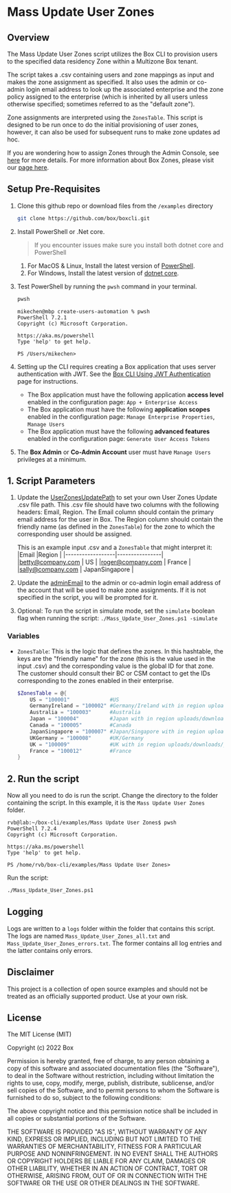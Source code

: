 # Mass Update User Zones #

## Overview ##
The Mass Update User Zones script utilizes the Box CLI to provision users to the specified data residency Zone within a Multizone Box tenant.

The script takes a .csv containing users and zone mappings as input and makes the zone assignment as specified. It also uses the admin or co-admin login email address to look up the associated enterprise and the zone policy assigned to the enterprise (which is inherited by all users unless otherwise specified; sometimes referred to as the "default zone"). 

Zone assignments are interpreted using the `ZonesTable`.  This script is designed to be run once to do the initial provisioning of user zones, however, it can also be used for subsequent runs to make zone updates ad hoc.

If you are wondering how to assign Zones through the Admin Console, see [here](https://support.box.com/hc/en-us/articles/360044193533-Assigning-Zones-through-the-Admin-Console) for more details. For more information about Box Zones, please visit our [page here](https://www.box.com/zones).

## Setup Pre-Requisites
1. Clone this github repo or download files from the `/examples` directory
   ```bash
   git clone https://github.com/box/boxcli.git
   ```
2. Install PowerShell or .Net core.
   > If you encounter issues make sure you install both dotnet core and PowerShell
    1. For MacOS & Linux, Install the latest version of [PowerShell](https://docs.microsoft.com/en-us/powershell/scripting/install/installing-powershell?view=powershell-7.2).
    2. For Windows, Install the latest version of [dotnet core](https://dotnet.microsoft.com/download).
    
3. Test PowerShell by running the `pwsh` command in your terminal.
    ```bash
    pwsh
    ```

    ```
    mikechen@mbp create-users-automation % pwsh
    PowerShell 7.2.1
    Copyright (c) Microsoft Corporation.
	
    https://aka.ms/powershell
    Type 'help' to get help.
	
    PS /Users/mikechen>
    ```

4. Setting up the CLI requires creating a Box application that uses server authentication with JWT. See the [Box CLI Using JWT Authentication](https://developer.box.com/guides/tooling/cli/jwt-cli/) page for instructions. 
    * The Box application must have the following application **access level** enabled in the configuration page: `App + Enterprise Access`
    * The Box application must have the following **application scopes** enabled in the configuration page: `Manage Enterprise Properties`, `Manage Users`
    * The Box application must have the following **advanced features** enabled in the configuration page: `Generate User Access Tokens`

5. The  **Box Admin** or **Co-Admin Account** user must have `Manage Users` privileges at a minimum.


## 1. Script Parameters
1. Update the [UserZonesUpdatePath](/examples/Mass%20Update%20User%20Zones/Mass_Update_User_Zones.ps1#L18) to set your own User Zones Update .csv file path. This .csv file should have two columns with the following headers: Email, Region. The Email column should contain the primary email address for the user in Box. The Region column should contain the friendly name (as defined in the `ZonesTable`) for the zone to which the corresponding user should be assigned. 

	This is an example input .csv and a `ZonesTable` that might interpret it:
	|Email             |Region          |
	|------------------|----------------|
	|betty@company.com | US             |
	|roger@company.com | France         |
	|sally@company.com | JapanSingapore |

2. Update the [adminEmail](/examples/Mass%20Update%20User%20Zones/Mass_Update_User_Zones.ps1#L21) to the admin or co-admin login email address of the account that will be used to make zone assignments.  If it is not specified in the script, you will be prompted for it.
3. Optional: To run the script in simulate mode, set the `simulate` boolean flag when running the script:
`./Mass_Update_User_Zones.ps1 -simulate`

###  Variables
* `ZonesTable`: This is the logic that defines the zones. In this hashtable, the keys are the "friendly name" for the zone (this is the value used in the input .csv) and the corresponding value is the global ID for that zone. The customer should consult their BC or CSM contact to get the IDs corresponding to the zones enabled in their enterprise.

	```powershell
	$ZonesTable = @{
		US = "100001"             #US
		GermanyIreland = "100002" #Germany/Ireland with in region uploads/downloads/previews
		Australia = "100003"      #Australia
		Japan = "100004"          #Japan with in region uploads/downloads/previews
		Canada = "100005"         #Canada
		JapanSingapore = "100007" #Japan/Singapore with in region uploads/downloads/previews
		UKGermany = "100008"      #UK/Germany
		UK = "100009"             #UK with in region uploads/downloads/previews
		France = "100012"         #France
	}
	```
## 2. Run the script
Now all you need to do is run the script. Change the directory to the folder containing the script. In this example, it is the `Mass Update User Zones` folder.
```
rvb@lab:~/box-cli/examples/Mass Update User Zones$ pwsh
PowerShell 7.2.4
Copyright (c) Microsoft Corporation.

https://aka.ms/powershell
Type 'help' to get help.

PS /home/rvb/box-cli/examples/Mass Update User Zones>
```

Run the script:
```bash
./Mass_Update_User_Zones.ps1
```

## Logging
Logs are written to a `logs` folder within the folder that contains this script. The logs are named `Mass_Update_User_Zones_all.txt` and `Mass_Update_User_Zones_errors.txt`. The former contains all log entries and the latter contains only errors.

## Disclaimer
This project is a collection of open source examples and should not be treated as an officially supported product. Use at your own risk.

## License

The MIT License (MIT)

Copyright (c) 2022 Box

Permission is hereby granted, free of charge, to any person obtaining a copy of this software and associated documentation files (the "Software"), to deal in the Software without restriction, including without limitation the rights to use, copy, modify, merge, publish, distribute, sublicense, and/or sell copies of the Software, and to permit persons to whom the Software is furnished to do so, subject to the following conditions:

The above copyright notice and this permission notice shall be included in all copies or substantial portions of the Software.

THE SOFTWARE IS PROVIDED "AS IS", WITHOUT WARRANTY OF ANY KIND, EXPRESS OR IMPLIED, INCLUDING BUT NOT LIMITED TO THE WARRANTIES OF MERCHANTABILITY, FITNESS FOR A PARTICULAR PURPOSE AND NONINFRINGEMENT. IN NO EVENT SHALL THE AUTHORS OR COPYRIGHT HOLDERS BE LIABLE FOR ANY CLAIM, DAMAGES OR OTHER LIABILITY, WHETHER IN AN ACTION OF CONTRACT, TORT OR OTHERWISE, ARISING FROM, OUT OF OR IN CONNECTION WITH THE SOFTWARE OR THE USE OR OTHER DEALINGS IN THE SOFTWARE.
